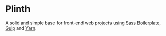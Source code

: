 # Plinth

A solid and simple base for front-end web projects using [Sass Boilerplate](https://github.com/HugoGiraudel/sass-boilerplate), [Gulp](http://gulpjs.com/) and [Yarn](https://yarnpkg.com/).
